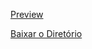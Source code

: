 [Preview](https://pedroaloonso.github.io/Digital-College-FullStack/Aula05/index.html)

[Baixar o Diretório](https://download-directory.github.io?url=https://github.com/PedroAloonso/Digital-College-FullStack/tree/main/Aula05)
